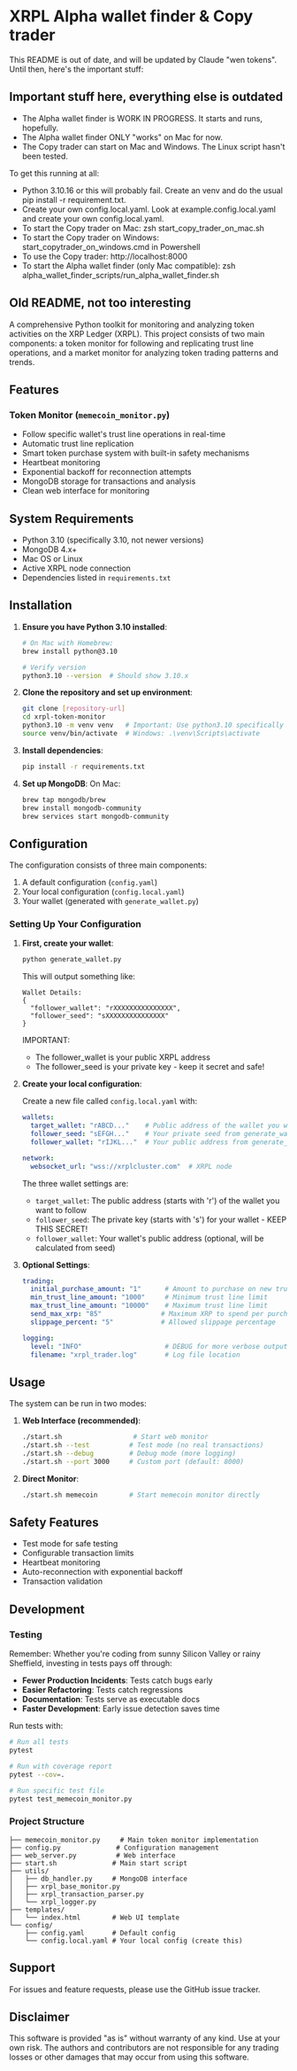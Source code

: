 # XRPL Alpha wallet finder & Copy trader


This README is out of date, and will be updated by Claude "wen tokens". Until then, here's the important stuff:

## Important stuff here, everything else is outdated

- The Alpha wallet finder is WORK IN PROGRESS. It starts and runs, hopefully.
- The Alpha wallet finder ONLY "works" on Mac for now.
- The Copy trader can start on Mac and Windows. The Linux script hasn't been tested.

To get this running at all:

- Python 3.10.16 or this will probably fail. Create an venv and do the usual pip install -r requirement.txt.
- Create your own config.local.yaml. Look at example.config.local.yaml and create your own config.local.yaml.
- To start the Copy trader on Mac: zsh start_copy_trader_on_mac.sh
- To start the Copy trader on Windows: start_copytrader_on_windows.cmd in Powershell
- To use the Copy trader: http://localhost:8000
- To start the Alpha wallet finder (only Mac compatible): zsh alpha_wallet_finder_scripts/run_alpha_wallet_finder.sh

## Old README, not too interesting

A comprehensive Python toolkit for monitoring and analyzing token activities on the XRP Ledger (XRPL). This project consists of two main components: a token monitor for following and replicating trust line operations, and a market monitor for analyzing token trading patterns and trends.

## Features

### Token Monitor (`memecoin_monitor.py`)
- Follow specific wallet's trust line operations in real-time
- Automatic trust line replication
- Smart token purchase system with built-in safety mechanisms
- Heartbeat monitoring
- Exponential backoff for reconnection attempts
- MongoDB storage for transactions and analysis
- Clean web interface for monitoring

## System Requirements

- Python 3.10 (specifically 3.10, not newer versions)
- MongoDB 4.x+
- Mac OS or Linux
- Active XRPL node connection
- Dependencies listed in `requirements.txt`

## Installation

1. **Ensure you have Python 3.10 installed**:
   ```bash
   # On Mac with Homebrew:
   brew install python@3.10
   
   # Verify version
   python3.10 --version  # Should show 3.10.x
   ```

2. **Clone the repository and set up environment**:
   ```bash
   git clone [repository-url]
   cd xrpl-token-monitor
   python3.10 -m venv venv   # Important: Use python3.10 specifically
   source venv/bin/activate  # Windows: .\venv\Scripts\activate
   ```

3. **Install dependencies**:
   ```bash
   pip install -r requirements.txt
   ```

4. **Set up MongoDB**:
   On Mac:
   ```bash
   brew tap mongodb/brew
   brew install mongodb-community
   brew services start mongodb-community
   ```

## Configuration

The configuration consists of three main components:
1. A default configuration (`config.yaml`)
2. Your local configuration (`config.local.yaml`)
3. Your wallet (generated with `generate_wallet.py`)

### Setting Up Your Configuration

1. **First, create your wallet**:
   ```bash
   python generate_wallet.py
   ```
   This will output something like:
   ```
   Wallet Details:
   {
     "follower_wallet": "rXXXXXXXXXXXXXXX",
     "follower_seed": "sXXXXXXXXXXXXXXX"
   }
   ```
   IMPORTANT: 
   - The follower_wallet is your public XRPL address
   - The follower_seed is your private key - keep it secret and safe!

2. **Create your local configuration**:
   
   Create a new file called `config.local.yaml` with:
   ```yaml
   wallets:
     target_wallet: "rABCD..."    # Public address of the wallet you want to follow
     follower_seed: "sEFGH..."    # Your private seed from generate_wallet.py
     follower_wallet: "rIJKL..."  # Your public address from generate_wallet.py (optional)

   network:
     websocket_url: "wss://xrplcluster.com"  # XRPL node
   ```

   The three wallet settings are:
   - `target_wallet`: The public address (starts with 'r') of the wallet you want to follow
   - `follower_seed`: The private key (starts with 's') for your wallet - KEEP THIS SECRET!
   - `follower_wallet`: Your wallet's public address (optional, will be calculated from seed)

3. **Optional Settings**:
   ```yaml
   trading:
     initial_purchase_amount: "1"      # Amount to purchase on new trust lines
     min_trust_line_amount: "1000"     # Minimum trust line limit
     max_trust_line_amount: "10000"    # Maximum trust line limit
     send_max_xrp: "85"               # Maximum XRP to spend per purchase
     slippage_percent: "5"            # Allowed slippage percentage

   logging:
     level: "INFO"                     # DEBUG for more verbose output
     filename: "xrpl_trader.log"       # Log file location
   ```

## Usage

The system can be run in two modes:

1. **Web Interface (recommended)**:
   ```bash
   ./start.sh                  # Start web monitor
   ./start.sh --test          # Test mode (no real transactions)
   ./start.sh --debug         # Debug mode (more logging)
   ./start.sh --port 3000     # Custom port (default: 8000)
   ```

2. **Direct Monitor**:
   ```bash
   ./start.sh memecoin        # Start memecoin monitor directly
   ```

## Safety Features

- Test mode for safe testing
- Configurable transaction limits
- Heartbeat monitoring
- Auto-reconnection with exponential backoff
- Transaction validation

## Development

### Testing

Remember: Whether you're coding from sunny Silicon Valley or rainy Sheffield, investing in tests pays off through:
- **Fewer Production Incidents**: Tests catch bugs early
- **Easier Refactoring**: Tests catch regressions
- **Documentation**: Tests serve as executable docs
- **Faster Development**: Early issue detection saves time

Run tests with:
```bash
# Run all tests
pytest

# Run with coverage report
pytest --cov=.

# Run specific test file
pytest test_memecoin_monitor.py
```

### Project Structure
```
├── memecoin_monitor.py     # Main token monitor implementation
├── config.py              # Configuration management
├── web_server.py          # Web interface
├── start.sh              # Main start script
├── utils/
│   ├── db_handler.py     # MongoDB interface
│   ├── xrpl_base_monitor.py
│   ├── xrpl_transaction_parser.py
│   └── xrpl_logger.py
├── templates/
│   └── index.html        # Web UI template
└── config/
    ├── config.yaml       # Default config
    └── config.local.yaml # Your local config (create this)
```

## Support

For issues and feature requests, please use the GitHub issue tracker.

## Disclaimer

This software is provided "as is" without warranty of any kind. Use at your own risk. The authors and contributors are not responsible for any trading losses or other damages that may occur from using this software.